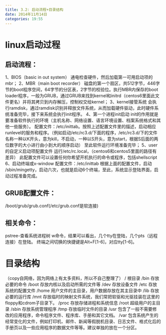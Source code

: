 ```yaml
---
title: 3.2: 启动流程+目录结构
date: 2014年11月14日
categories: 19:55
---
```

 
linux启动过程
======================================
## 启动流程：
1、BIOS（basic in out system）
通电检查硬件，然后加载第一可用启动项的mbr；
2、MBR（main boot recorder）
磁盘的第一个扇区，共512字节，446字节的boot程序空间，64字节的分区表，2字节的校验位。执行MBR内保存的boot loader程序，一般为GRUB，通过GRUB来找到kernel和initrd（centos6里面此文件更名）并将其拷贝到内存解压，控制权交给kernel；
3、kernel接管系统
会执行ramdisk，通过ramdisk识别并释放文件系统，从而加载硬件驱动，此时硬件系统准备完毕，接下来系统会执行init程序。
4、第一个进程init启动
init的作用就是要准备软件执行的环境（主机名称、网络设置、语言环境设置、档案系统格式和其他一些服务）。
配置文件：/etc/inittab。按照上述配置文件里的描述，启动相应runlevel的服务和程序。（例如启动/etc/rc3.d/下面的程序，/etc/rc3.d/下的文件名称一种以K开头，意为kill，不启动，一种以S开头，意为start，根据S后面的两位数字的大小进行由小到大的顺序启动）
至此软件运行环境准备完毕；
5、user的自定义启动项配置文件
运行/etc/rc.local，（centos6和centos5里面的路径有差异）
此配置文件可以设置任何你希望开机执行的命令或程序，包括shellscript
6、启动终端或x-window
配置文件：/etc/inittab
根据上面的配置文件，启动 /sbin/mingetty，启动六次，也就是启动6个终端，至此，系统显示登陆界面，启动过程准备完成。
 
## GRUB配置文件：
/boot/grub/grub.conf(/etc/grub.conf是软连接)
 
## 相关命令：
pstree-查看系统进程树
w命令，结果可以看出，几个tty在登陆，几个pts（远程连接）在登陆。
终端之间切换的快捷键是Alt+F[1-6]，对应tty[1-6]。
 
目录结构
==============================================
（copy自网络，因为网络上有太多资料，所以不自己整理了）
/ 根目录 
/bin 存放必要的命令 
/boot 存放内核以及启动所需的文件等 
/dev 存放设备文件 
/etc 存放系统的配置文件 
/home 用户文件的主目录，用户数据存放在其主目录中 
/lib 存放必要的运行库 
/mnt 存放临时的映射文件系统，我们常把软驱和光驱挂装在这里的floppy和cdrom子目录下。 
/proc 存放存储进程和系统信息 
/root 超级用户的主目录 
/sbin 存放系统管理程序 
/tmp 存放临时文件的目录 
/usr 包含了一般不需要修改的应用程序，命令程序文件、程序库、手册和其它文档。 
/var 包含系统产生的经常变化的文件，例如打印机、邮件、新闻等假脱机目录、日志文件、格式化后的手册页以及一些应用程序的数据文件等等。建议单独的放在一个分区。
